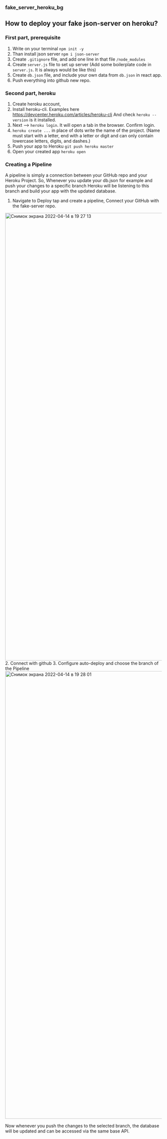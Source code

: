 ### fake_server_heroku_bg

## How to deploy your fake json-server on heroku?

### First part, prerequisite

1. Write on your terminal ```npm init -y```
2. Than install json server ```npm i json-server```
3. Create ```.gitignore``` file, and add one line in that file ```/node_modules```
4. Create ```server.js``` file to set up server (Add some boilerplate code in ```server.js```. It is always would be like this)
5. Create ```db.json``` file, and include your own data from ```db.json``` in react app.
6. Push everything into github new repo.

### Second part, heroku
1. Create heroku account,
2. Install heroku-cli. Examples here https://devcenter.heroku.com/articles/heroku-cli
And check ```heroku --version``` is it installed.
3. Next --> ```heroku login```. It will open a tab in the browser. Confirm login.
4. ```heroku create ...``` in place of dots write the name of the project.
(Name must start with a letter, end with a letter or digit and can only contain lowercase letters, digits, and dashes.)
5. Push your app to Heroku ``` git push heroku master ```
6. Open your created app ```heroku open```

### Creating a Pipeline
A pipeline is simply a connection between your GitHub repo and your Heroku Project.
So, Whenever you update your db.json for example and push your changes to a specific branch Heroku will be listening to this branch and build your app with the updated database.

1. Navigate to Deploy tap and create a pipeline, Connect your GitHub with the fake-server repo.
<img width="1440" alt="Снимок экрана 2022-04-14 в 19 27 13" src="https://user-images.githubusercontent.com/76545834/163400675-ab0b29c7-ebae-40a5-b74c-26a18b5c521d.png">
2. Connect with github
3. Configure auto-deploy and choose the branch of the Pipeline
<img width="1440" alt="Снимок экрана 2022-04-14 в 19 28 01" src="https://user-images.githubusercontent.com/76545834/163400830-923ee684-4c82-469b-bcbe-84b2a0e28ea7.png">


Now whenever you push the changes to the selected branch, the database will be updated and can be accessed via the same base API.

